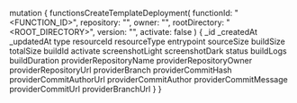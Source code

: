 mutation {
    functionsCreateTemplateDeployment(
        functionId: "<FUNCTION_ID>",
        repository: "<REPOSITORY>",
        owner: "<OWNER>",
        rootDirectory: "<ROOT_DIRECTORY>",
        version: "<VERSION>",
        activate: false
    ) {
        _id
        _createdAt
        _updatedAt
        type
        resourceId
        resourceType
        entrypoint
        sourceSize
        buildSize
        totalSize
        buildId
        activate
        screenshotLight
        screenshotDark
        status
        buildLogs
        buildDuration
        providerRepositoryName
        providerRepositoryOwner
        providerRepositoryUrl
        providerBranch
        providerCommitHash
        providerCommitAuthorUrl
        providerCommitAuthor
        providerCommitMessage
        providerCommitUrl
        providerBranchUrl
    }
}
